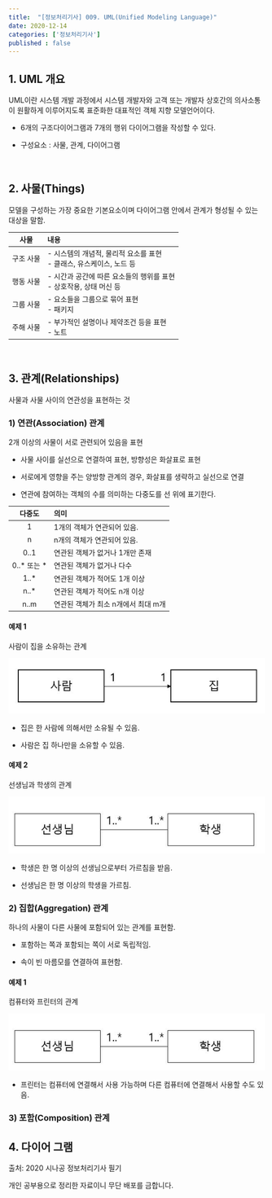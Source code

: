 ```yaml
---
title:  "[정보처리기사] 009. UML(Unified Modeling Language)"
date: 2020-12-14
categories: ['정보처리기사']
published : false
---
```


## 1. UML 개요

UML이란 시스템 개발 과정에서 시스템 개발자와 고객 또는 개발자 상호간의 의사소통이 원활하게 이루어지도록 표준화한 대표적인 객체 지향 모델언어이다.

- 6개의 구조다이어그램과 7개의 행위 다이어그램을 작성할 수 있다.

- 구성요소 : 사물, 관계, 다이어그램

<br>

## 2. 사물(Things)

모델을 구성하는 가장 중요한 기본요소이며 다이어그램 안에서 관계가 형성될 수 있는 대상을 말함.

|사물|내용|
|:--:|:--|
|구조 사물| - 시스템의 개념적, 물리적 요소를 표현 <br> - 클래스, 유스케이스, 노드 등|
|행동 사물| - 시간과 공간에 따른 요소들의 행위를 표현 <br> - 상호작용, 상태 머신 등|
|그룹 사물| - 요소들을 그룹으로 묶어 표현 <br> - 패키지|
|주해 사물| - 부가적인 설명이나 제약조건 등을 표현 <br> - 노트|

<br>

## 3. 관계(Relationships)

사물과 사물 사이의 연관성을 표현하는 것

### 1) 연관(Association) 관계

2개 이상의 사물이 서로 관련되어 있음을 표현

- 사물 사이를 실선으로 연결하여 표현, 방향성은 화살표로 표현

- 서로에게 영향을 주는 양방향 관계의 경우, 화살표를 생략하고 실선으로 연결

- 연관에 참여하는 객체의 수를 의미하는 다중도를 선 위에 표기한다.

|다중도| 의미|
|:--:|:--|
|1| 1개의 객체가 연관되어 있음.|
|n| n개의 객체가 연관되어 있음.|
|0..1| 연관된 객체가 없거나 1개만 존재|
|0..* 또는 *| 연관된 객체가 없거나 다수|
|1..*|연관된 객체가 적어도 1개 이상|
|n..*|연관된 객체가 적어도 n개 이상|
|n..m|연관된 객체가 최소 n개에서 최대 m개|

#### 예제 1

사람이 집을 소유하는 관계

![사람과 집의 관계](/assets/Images/Info/chapter9/chapter9-1.JPG)

- 집은 한 사람에 의해서만 소유될 수 있음.

- 사람은 집 하나만을 소유할 수 있음.

#### 예제 2

선생님과 학생의 관계

![선생님과 학생의 관계](/assets/Images/Info/chapter9/chapter9-2.JPG)

- 학생은 한 명 이상의 선생님으로부터 가르침을 받음.

- 선생님은 한 명 이상의 학생을 가르침.

### 2) 집합(Aggregation) 관계

하나의 사물이 다른 사물에 포함되어 있는 관계를 표현함.

- 포함하는 쪽과 포함되는 쪽이 서로 독립적임.

- 속이 빈 마름모를 연결하여 표현함.

#### 예제 1

컴퓨터와 프린터의 관계

![컴퓨터와 프린터의 관계](/assets/Images/Info/chapter9/chapter9-2.JPG)

- 프린터는 컴퓨터에 연결해서 사용 가능하며 다른 컴퓨터에 연결해서 사용할 수도 있음.

### 3) 포함(Composition) 관계



## 4. 다이어 그램

출처: 2020 시나공 정보처리기사 필기

개인 공부용으로 정리한 자료이니 무단 배포를 금합니다.
